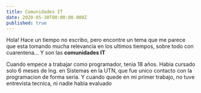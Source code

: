 ```yaml
---
title: Comunidades IT
date: 2020-05-30T00:00:00.000Z
published: true
---
```


Hola! Hace un tiempo no escribo, pero encontre un tema que me parece que esta tomando mucha relevancia en los ultimos tiempos, sobre todo con cuarentena...
Y son las **comunidades IT**


Cuando empece a trabajar como programador, tenia 18 años. Habia cursado solo 6 meses de Ing. en Sistemas en la UTN, que fue unico contacto con la programacion de forma seria.
Y cuando quede en mi primer trabajo, no tuve entrevista tecnica, ni nadie habia evaluado
